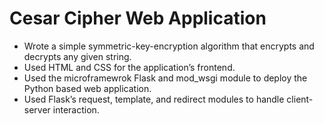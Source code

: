 # Cesar Cipher Web Application

-	Wrote a simple symmetric-key-encryption algorithm that encrypts and decrypts any given string.
-	Used HTML and CSS for the application’s frontend.
-	Used the microframewrok Flask and mod_wsgi module to deploy the Python based web application.
-	Used Flask’s request, template, and redirect modules to handle client-server interaction.
